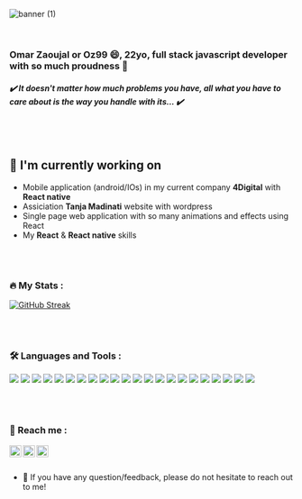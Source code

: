 ![banner (1)](https://user-images.githubusercontent.com/71842820/175347571-57b1e030-4ce6-4b42-b29d-b8c18a5584c9.png)


</br>

### Omar Zaoujal or Oz99 😄, 22yo, full stack javascript developer with so much proudness 🤙
##### ✔️ It doesn't matter how much problems you have, all what you have to care about is the way you handle with its...  ✔️

</br>
</br>



## 🔭 I'm currently working on

- Mobile application (android/IOs) in my current company **4Digital** with **React native**
- Assiciation **Tanja Madinati** website with wordpress
- Single page web application with so many animations and effects using React 
- My **React** & **React native** skills

</br>
</br>

### :fire: My Stats :

[![GitHub Streak](https://github-readme-streak-stats.herokuapp.com?user=omarZaoujal99&theme=cobalt&hide_border=true&date_format=M%20j%5B%2C%20Y%5D&background=010AFF00&stroke=FF1045&border=FF1045&ring=FF1045&fire=7B162B&currStreakNum=FF1045&sideNums=FBD385&currStreakLabel=FBD385&sideLabels=FBD385&dates=7B162B)](https://git.io/streak-stats)

<!---[![Top Langs](https://github-readme-stats.vercel.app/api/top-langs/?username=omarZaoujal99&layout=compact)](https://github.com/omarZaoujal99/github-readme-stats)--->

</br>
</br>

### :hammer_and_wrench: Languages and Tools :
![](https://img.shields.io/badge/Code-html5-informational?style=flat&logo=html5&color=f0410f)
![](https://img.shields.io/badge/Code-css3-informational?style=flat&logo=css3&color=1187ff)
![](https://img.shields.io/badge/Code-javascript-informational?style=flat&logo=javascript&color=ffff00)
![](https://img.shields.io/badge/Code-typescript-informational?style=flat&logo=typescript&color=0072e4)
![](https://img.shields.io/badge/Code-jquery-informational?style=flat&logo=jquery&color=0072e4)
![](https://img.shields.io/badge/Code-react-informational?style=flat&logo=react&color=5dceed)
![](https://img.shields.io/badge/Code-react%20native-informational?style=flat&logo=react&color=5dceed)
![](https://img.shields.io/badge/Code-nodejs-informational?style=flat&logo=node.js&color=036e02)
![](https://img.shields.io/badge/Code-express-informational?style=flat&logo=express&color=b2b2b2)
![](https://img.shields.io/badge/Code-Redux-informational?style=flat&logo=Redux&color=7348b6)
![](https://img.shields.io/badge/Code-graphql-informational?style=flat&logo=graphql&color=f500ff)
![](https://img.shields.io/badge/DB-mongodb-informational?style=flat&logo=mongodb&color=4ba447)
![](https://img.shields.io/badge/DB-postgresql-informational?style=flat&logo=postgresql&color=31648c)
![](https://img.shields.io/badge/DB-MySQL-informational?style=flat&logo=MySQL&color=01718b)
![](https://img.shields.io/badge/CLI-Git-informational?style=flat&logo=Git&color=e84d32)
![](https://img.shields.io/badge/UI-sass-informational?style=flat&logo=sass&color=c66593)
![](https://img.shields.io/badge/UI-Material%20UI-informational?style=flat&logo=Mui&color=017bf7)
![](https://img.shields.io/badge/UI-bootstrap-informational?style=flat&logo=bootstrap&color=7348b6)
![](https://img.shields.io/badge/UI-figma-informational?style=flat&logo=figma&color=ea4b1d)
![](https://img.shields.io/badge/Tool-swagger-informational?style=flat&logo=swagger&color=80e329)
![](https://img.shields.io/badge/Organization-jira-informational?style=flat&logo=jira&color=2480f7)
![](https://img.shields.io/badge/Design-canva-informational?style=flat&logo=canva&color=52c9d4)

</br>
</br>

### 🤝 Reach me :
<a href="https://www.linkedin.com/in/omar-zaoujal-801b141bb/" target="_blank"><img align="left" src="https://raw.githubusercontent.com/yushi1007/yushi1007/main/images/linkedin.svg" alt="Omar Zaoujal | LinkedIn" width="21px"/></a>
<a href="https://www.instagram.com/oz99__/" target="_blank"><img align="left" src="https://raw.githubusercontent.com/yushi1007/yushi1007/main/images/instagram.svg" alt="Omar Zaoujal | Instagram" width="21px"/></a>
<a href="wa.link/ca7lxd" target="_blank"><img align="left" src="https://user-images.githubusercontent.com/71842820/175346149-32a4c7bf-6100-4908-9a8d-2a63e0ffacff.png" alt="Omar Zaoujal | whatsapp" width="21px"/></a>

</br>
</br>

- 💬 If you have any question/feedback, please do not hesitate to reach out to me!

